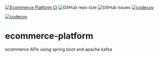 [![Ecommerce Platform CI](https://github.com/mihael10/ecommerce-platform/actions/workflows/ecommerce-ci.yml/badge.svg)](https://github.com/mihael10/ecommerce-platform/actions/workflows/ecommerce-ci.yml)
![GitHub repo size](https://img.shields.io/github/repo-size/mihael10/ecommerce-platform?style=flat-square)
![GitHub issues](https://img.shields.io/github/issues-raw/mihael10/ecommerce-platform?style=flat-square)
[![codecov](https://codecov.io/gh/mihael10/ecommerce-platform/graph/badge.svg?token=PLD6A057UI)](https://codecov.io/gh/mihael10/ecommerce-platform)

[![codecov]([https://codecov.io/gh/mihael10/ecommerce-platform/graph/badge.svg?token=PLD6A057UI)](https://codecov.io/gh/mihael10/ecommerce-platform](https://codecov.io/gh/mihael10/ecommerce-platform/graphs/sunburst.svg?token=PLD6A057UI)https://codecov.io/gh/mihael10/ecommerce-platform/graphs/sunburst.svg?token=PLD6A057UI)

# ecommerce-platform
ecommerce APIs using spring boot and apache kafka
